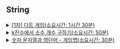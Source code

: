 ## String

<details>
<summary>
<a href="_17682.java">[1차] 다트 게임(소요시간: 1시간 30분)</a>
</summary> 

✐ **코드 설명**

- String[] chars = dartResult.split(`"[0-9]+"`); /// S, D, T 로 1제곱, 2제곱, 3제곱으로 점수계산
- String[] number =  dartResult.replaceAll(`"[*|#]",""`).split("[A-Z]+"); // 0~ 10점 얻을 수 있음/

🤔 **어려웠던 부분 / 배운 점**

- 문자열 나누는게 가장 어려웠따.
- 정규표현식으로 숫자를 제외하는 방법 `“[0-9]+”` , 모든 숫자를 제거함
- 정규표현식으로 특정문자를 제외하는 방법`"[*|#]"` , 특정 문자를 제거함

🌱 **해설 / 다른 사람 코드 참고**

- split말고 특정문자뒤에 추가하는 방법

    ```jsx
    dartResult = dartResult.replaceAll("\\*", "* ");
    dartResult = dartResult.replaceAll("\\#", "# ");
    ```

  `신기방기 역슬래쉬 두개 넣으면 문자뒤에 문자를 추가가능하다!`


</details>

<details>
<summary>
<a href="_17687.java">k진수에서 소수 개수 구하기(소요시간: 50분)</a>
</summary> 

✐ **코드 설명**

1. StringBuffer 를 이용해서 우선 k 진수화 시켜줍니다.
2. reverse를 통하여 k진수로 변환된 값을 만들구용
3. 그 다음에 split(”0”)으로 0이 포함되지 않은 소수 인지 확인 합니다.
4. 최종적으로 구한 cnt값을 출력합니다.

🤔 **어려웠던 부분 / 배운 점**

- split(”0”) 이것으로 문자열나누고요
- `is_prime_number` 로 소수인지 확인하는 로직에서 `Math.sqrt(x)` 를 이용해서 시간 복잡도를 줄였습니다.
- NumberFormatException(””) 빈문자열을 넣을경우 에러가 터져서 exception 처리를 해두었습니당!

🌱 **해설 / 다른 사람 코드 참고**

- split(”0”)


</details>

<details>
<summary>
<a href="_81301.java">숫자 문자열과 영단어 - 게임맵(소요시간: 30분)</a>
</summary> 
<ul>
<li><p>풀이과정</p>
<ul>
<li>문자열 에서 숫자와 문자를 chatAt으로 하나하나 비교해가면서 추출하였음</li>
</ul>
</li>
<li><p>어려운점</p>
<ul>
<li>Character to String 을 할줄 몰라서.. 솔직히 검색했다.</li>
<li>String to Int 이건 왜 못했지 처음엔 valueOf 를 사용해서 그랬던거 같습니다.</li>
</ul>
</li>
<li><p>배운점</p>
<ul>
<li>다른이의 풀이에서 replace 로 대체해서 사용하는 거 보고 엄청나게 감탄했습니다.. replace 문자열 대체!! 기억</li>
</ul>
</li>
</ul>


</details>